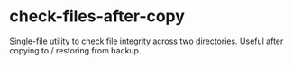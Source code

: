 # check-files-after-copy
Single-file utility to check file integrity across two directories. Useful after copying to / restoring from backup.

